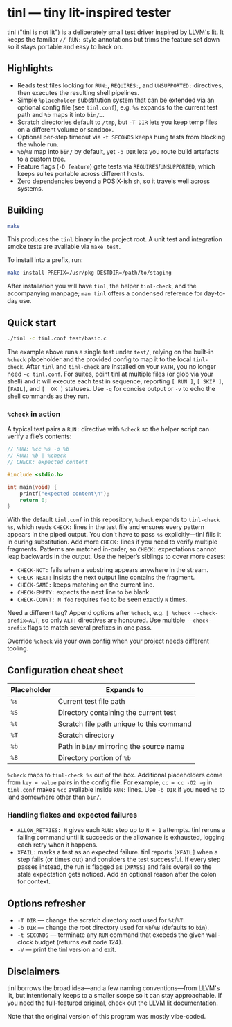 # tinl — tiny lit-inspired tester

tinl ("tinl is not lit") is a deliberately small test driver inspired by [LLVM's
lit](https://llvm.org/docs/CommandGuide/lit.html). It keeps the familiar `//
RUN:` style annotations but trims the feature set down so it stays portable and
easy to hack on.

## Highlights

- Reads test files looking for `RUN:`, `REQUIRES:`, and `UNSUPPORTED:`
  directives, then executes the resulting shell pipelines.
- Simple `%placeholder` substitution system that can be extended via an optional
  config file (see `tinl.conf`), e.g. `%s` expands to the current test
  path and `%b` maps it into `bin/…`.
- Scratch directories default to `/tmp`, but `-T DIR` lets you keep temp files
  on a different volume or sandbox.
- Optional per-step timeout via `-t SECONDS` keeps hung tests from blocking the
  whole run.
- `%b`/`%B` map into `bin/` by default, yet `-b DIR` lets you route build
  artefacts to a custom tree.
- Feature flags (`-D feature`) gate tests via `REQUIRES`/`UNSUPPORTED`, which
  keeps suites portable across different hosts.
- Zero dependencies beyond a POSIX-ish `sh`, so it travels well across systems.

## Building

```sh
make
```

This produces the `tinl` binary in the project root. A unit test and integration
smoke tests are available via `make test`.

To install into a prefix, run:

```sh
make install PREFIX=/usr/pkg DESTDIR=/path/to/staging
```

After installation you will have `tinl`, the helper `tinl-check`, and the
accompanying manpage; `man tinl` offers a condensed reference for day-to-day
use.

## Quick start

```sh
./tinl -c tinl.conf test/basic.c
```

The example above runs a single test under `test/`, relying on the built-in
`%check` placeholder and the provided config to map it to the local
`tinl-check`. After `tinl` and `tinl-check` are installed on your `PATH`, you no
longer need `-c tinl.conf`. For suites, point tinl at multiple files (or
glob via your shell) and it will execute each test in sequence, reporting
`[ RUN ]`, `[ SKIP ]`, `[FAIL]`, and `[  OK ]` statuses. Use `-q` for concise
output or `-v` to echo the shell commands as they run.

### `%check` in action

A typical test pairs a `RUN:` directive with `%check` so the helper script can
verify a file’s contents:

```c
// RUN: %cc %s -o %b
// RUN: %b | %check
// CHECK: expected content

#include <stdio.h>

int main(void) {
    printf("expected content\n");
    return 0;
}
```

With the default `tinl.conf` in this repository, `%check` expands to
`tinl-check %s`, which reads `CHECK:` lines in the test file and ensures every
pattern appears in the piped output. You don't have to pass `%s` explicitly—tinl
fills it in during substitution. Add more `CHECK:` lines if you need to verify
multiple fragments. Patterns are matched in-order, so `CHECK:` expectations
cannot leap backwards in the output. Use the helper’s siblings to cover more
cases:

- `CHECK-NOT:` fails when a substring appears anywhere in the stream.
- `CHECK-NEXT:` insists the next output line contains the fragment.
- `CHECK-SAME:` keeps matching on the current line.
- `CHECK-EMPTY:` expects the next line to be blank.
- `CHECK-COUNT: N foo` requires `foo` to be seen exactly `N` times.

Need a different tag? Append options after `%check`, e.g. `| %check --check-prefix=ALT`,
so only `ALT:` directives are honoured. Use multiple `--check-prefix` flags to match
several prefixes in one pass.

Override `%check` via your own config when your project
needs different tooling.

## Configuration cheat sheet

| Placeholder | Expands to                               |
|-------------|------------------------------------------|
| `%s`        | Current test file path                   |
| `%S`        | Directory containing the current test    |
| `%t`        | Scratch file path unique to this command |
| `%T`        | Scratch directory                        |
| `%b`        | Path in `bin/` mirroring the source name |
| `%B`        | Directory portion of `%b`                |

`%check` maps to `tinl-check %s` out of the box. Additional placeholders come
from `key = value` pairs in the config file. For example, `cc = cc -O2 -g` in
`tinl.conf` makes `%cc` available inside `RUN:` lines. Use `-b DIR` if you
need `%b` to land somewhere other than `bin/`.

### Handling flakes and expected failures

- `ALLOW_RETRIES: N` gives each `RUN:` step up to `N + 1` attempts. tinl reruns a
  failing command until it succeeds or the allowance is exhausted, logging each
  retry when it happens.
- `XFAIL:` marks a test as an expected failure. tinl reports `[XFAIL]` when a
  step fails (or times out) and considers the test successful. If every step
  passes instead, the run is flagged as `[XPASS]` and fails overall so the stale
  expectation gets noticed. Add an optional reason after the colon for context.

## Options refresher

- `-T DIR` — change the scratch directory root used for `%t`/`%T`.
- `-b DIR` — change the root directory used for `%b`/`%B` (defaults to `bin`).
- `-t SECONDS` — terminate any `RUN` command that exceeds the given wall-clock
  budget (returns exit code 124).
- `-V` — print the tinl version and exit.

## Disclaimers

tinl borrows the broad idea—and a few naming conventions—from LLVM's lit, but
intentionally keeps to a smaller scope so it can stay approachable. If you need
the full-featured original, check out the [LLVM lit
documentation](https://llvm.org/docs/CommandGuide/lit.html).

Note that the original version of this program was mostly vibe-coded.
